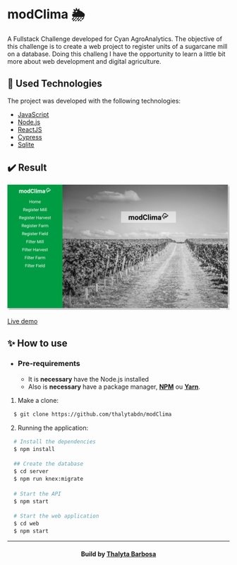 # modClima 🌦

A Fullstack Challenge developed for Cyan AgroAnalytics. The objective of this challenge is to create a web project to register units of a sugarcane mill on a database. Doing this challeng I have the opportunity to learn a little bit more about web development and digital agriculture.

## 🚀 Used Technologies

The project was developed with the following technologies:

- [JavaScript](https://www.javascript.com/)
- [Node.js](https://nodejs.org/en/)
- [ReactJS](https://reactjs.org/)
- [Cypress](https://www.cypress.io/)
- [Sqlite](https://www.sqlite.org/index.html)

## :heavy_check_mark: Result

 <p align="center">
  <img src="result.png"/>
</p>

[Live demo](https://modclima.herokuapp.com/)

## ✨ How to use

- ### **Pre-requirements**

    - It is **necessary** have the Node.js installed
    - Also is **necessary** have a package manager, **[NPM](https://www.npmjs.com/)** ou **[Yarn](https://yarnpkg.com/)**.

1. Make a clone:

```sh
  $ git clone https://github.com/thalytabdn/modClima
```

2. Running the application:

```sh
  # Install the dependencies
  $ npm install

  ## Create the database
  $ cd server
  $ npm run knex:migrate

  # Start the API
  $ npm start

  # Start the web application
  $ cd web
  $ npm start

 ```
  ---
  
<h4 align="center">
    Build by <a href="https://www.linkedin.com/in/thalytabdn/" target="_blank">Thalyta Barbosa</a>
</h4>
